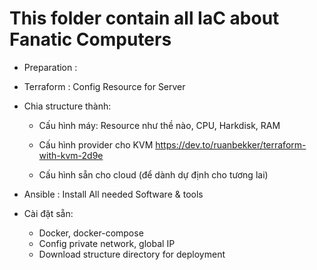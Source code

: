 # This folder contain all IaC about Fanatic Computers

- Preparation :

- Terraform : Config Resource for Server

- Chia structure thành:

    + Cấu hình máy: Resource như thề nào, CPU, Harkdisk, RAM

    + Cấu hình provider cho KVM https://dev.to/ruanbekker/terraform-with-kvm-2d9e
    + Cấu hình sẵn cho cloud (để dành dự định cho tương lai)

- Ansible   : Install All needed Software & tools

- Cài đặt sẵn:

    + Docker, docker-compose
    + Config private network, global IP
    + Download structure directory for deployment